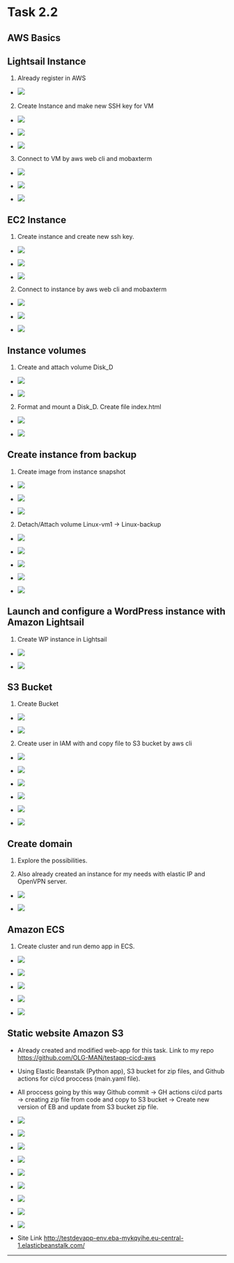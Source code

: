 # Task 2.2

## AWS Basics

## **Lightsail Instance**

1. Already register in AWS 

* ![](img/LS1.png)

2. Create Instance and make new SSH key for VM

* ![](img/LS2.png)

* ![](img/LS3.png)

* ![](img/LS4.png)

3. Connect to VM by aws web cli and mobaxterm

* ![](img/LS5.png)

* ![](img/LS6.png)

* ![](img/LS7.png)



## **EC2 Instance**
 
1. Create instance and create new ssh key.

* ![](img/EC1.png)

* ![](img/EC2.png)

* ![](img/EC3.png)

2. Connect to instance by aws web cli and mobaxterm

* ![](img/EC4.png)

* ![](img/EC5.png)

* ![](img/EC6.png)



## **Instance volumes**

1. Create and attach volume Disk_D

* ![](img/vol1.png)

* ![](img/vol2.png)

2. Format and mount a Disk_D. Create file index.html

* ![](img/vol3.png)

* ![](img/vol4.png)



## **Create instance from backup**

1. Create image from instance snapshot

* ![](img/bck1.png)

* ![](img/bck2.png)

* ![](img/bck3.png)

2. Detach/Attach volume Linux-vm1 -> Linux-backup

* ![](img/bck4.png)

* ![](img/bck5.png)

* ![](img/bck6.png)

* ![](img/bck7.png)

* ![](img/bck8.png)



## **Launch and configure a WordPress instance with Amazon Lightsail**

1. Create WP instance in Lightsail

* ![](img/wp1.png)

* ![](img/wp2.png)



## **S3 Bucket**

1. Create Bucket

* ![](img/bucket1.png)

* ![](img/bucket2.png)

2. Create user in IAM with and copy file to S3 bucket by aws cli

* ![](img/cli1.png)

* ![](img/cli2.png)

* ![](img/cli3.png)

* ![](img/cli4.png)

* ![](img/cli5.png)

* ![](img/cli6.png)



## **Create domain**

1. Explore the possibilities.

2. Also already created an instance for my needs with elastic IP and OpenVPN server.

* ![](img/vpn1.png)

* ![](img/vpn2.png)




## **Amazon ECS**

1. Create cluster and run demo app in ECS.

* ![](img/ecs1.png)

* ![](img/ecs2.png)

* ![](img/ecs3.png)

* ![](img/ecs4.png)

* ![](img/ecs5.png)



## **Static website Amazon S3**

* Already created and modified web-app for this task.
  Link to my repo https://github.com/OLG-MAN/testapp-cicd-aws

* Using Elastic Beanstalk (Python app), S3 bucket for zip files, and Github actions
  for ci/cd proccess (main.yaml file).

* All proccess going by this way
  Github commit -> GH actions ci/cd parts -> creating zip file from code and 
  copy to S3 bucket -> Create new version of EB and update from S3 bucket zip file.

* ![](img/cicd1.png)

* ![](img/cicd2.png)

* ![](img/cicd3.png)

* ![](img/cicd4.png)

* ![](img/cicd5.png)

* ![](img/cicd6.png)

* ![](img/cicd7.png)

* ![](img/cicd8.png)

* ![](img/cicd9.png)

* Site Link http://testdevapp-env.eba-mykqyihe.eu-central-1.elasticbeanstalk.com/

----------------
